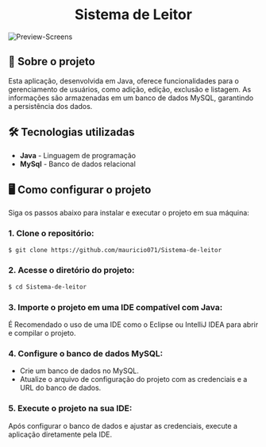 <div align="center"> <h1>Sistema de Leitor</h1> </div>

![Preview-Screens](https://github.com/mauricio071/Sistema-de-leitor/blob/master/cadastro-leitor.png)

## 📝 Sobre o projeto

Esta aplicação, desenvolvida em Java, oferece funcionalidades para o gerenciamento de usuários, como adição, edição, exclusão e listagem. As informações são armazenadas em um banco de dados MySQL, garantindo a persistência dos dados.

## 🛠 Tecnologias utilizadas

-   **Java** - Linguagem de programação
-   **MySql** - Banco de dados relacional

## 🖥️ Como configurar o projeto

Siga os passos abaixo para instalar e executar o projeto em sua máquina:

### 1. Clone o repositório:

```bash
$ git clone https://github.com/mauricio071/Sistema-de-leitor
```

### 2. Acesse o diretório do projeto:

```bash
$ cd Sistema-de-leitor
```

### 3. Importe o projeto em uma IDE compatível com Java:

É Recomendado o uso de uma IDE como o Eclipse ou IntelliJ IDEA para abrir e compilar o projeto.

### 4. Configure o banco de dados MySQL:

- Crie um banco de dados no MySQL.
- Atualize o arquivo de configuração do projeto com as credenciais e a URL do banco de dados.

### 5. Execute o projeto na sua IDE:

Após configurar o banco de dados e ajustar as credenciais, execute a aplicação diretamente pela IDE.
